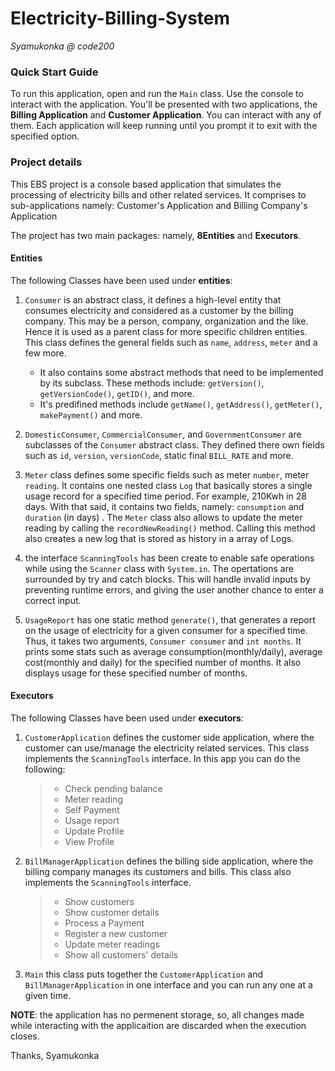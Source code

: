 # Electricity-Billing-System
_Syamukonka @ code200_

### Quick Start Guide
To run this application, open and run the `Main` class. Use the console to interact with the application. You'll be presented with two applications, the **Billing Application** and **Customer Application**. You can interact with any of them. Each application will keep running until you prompt it to exit with the specified option. 


### Project details
This EBS project is a console based application that simulates the processing of electricity bills and other related services. It comprises to sub-applications namely: Customer's Application and Billing Company's Application<br>

The project has two main packages: namely, **8Entities** and **Executors**.

#### Entities
The following Classes have been used under **entities**:

1. `Consumer` is an abstract class, it defines a high-level entity that consumes electricity and considered as a customer by the billing company. This may be a person, company, organization and the like. Hence it is used as a parent class for more specific children entities. <br>
This class defines the general fields such as `name`, `address`, `meter` and a few more.<br>
    - It also contains some abstract methods that need to be implemented by its subclass. These methods include: `getVersion()`, `getVersionCode()`, `getID()`, and more.
    - It's predifined methods include `getName()`, `getAddress()`, `getMeter()`, `makePayment()` and more.
    
2. `DomesticConsumer`, `CommercialConsumer`, and `GovernmentConsumer` are subclasses of the `Consumer` abstract class. They defined there own fields such as `id`, `version`, `versionCode`, static final `BILL_RATE` and more. 

3. `Meter` class defines some specific fields such as meter `number`, meter `reading`. It contains one nested class `Log` that basically stores a single usage record for a specified time period. For example, 210Kwh in 28 days. With that said, it contains two fields, namely: `consumption` and `duration` (in days) . The `Meter` class also allows to update the meter reading by calling the `recordNewReading()` method. Calling this method also creates a new log that is stored as history in a array of Logs.

4. the interface `ScanningTools` has been create to enable safe operations while using the `Scanner` class with `System.in`. The opertations are surrounded by try and catch blocks. This will handle invalid inputs by preventing runtime errors, and giving the user another chance to enter a correct input.
5. `UsageReport` has one static method `generate()`, that generates a report on the usage of electricity for a given consumer for a specified time. Thus, it takes two arguments, `Consumer consumer` and `int months`. It prints some stats such as average consumption(monthly/daily), average cost(monthly and daily) for the specified number of months. It also displays usage for these specified number of months.

#### Executors
The following Classes have been used under **executors**:

1. `CustomerApplication` defines the customer side application, where the customer can use/manage the electricity related services. This class implements the `ScanningTools` interface. In this app you can do the following:
    >- Check pending balance
    >- Meter reading
    >- Self Payment
    >- Usage report
    >- Update Profile
    >- View Profile<br>
2. `BillManagerApplication` defines the billing side application, where the billing company manages its customers and bills. This class also implements the `ScanningTools` interface.
    >- Show customers
    >- Show customer details
    >- Process a Payment
    >- Register a new customer
    >- Update meter readings
    >- Show all customers' details
3. `Main` this class puts together the `CustomerApplication` and `BillManagerApplication` in one interface and you can run any one at a given time.

__NOTE__: the application has no permenent storage, so, all changes made while interacting with the applicaition are discarded when the execution closes.


Thanks,
Syamukonka
